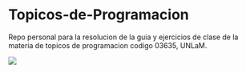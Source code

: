 # Topicos-de-Programacion

Repo personal para la resolucion de la guia y ejercicios de clase de la materia de topicos de programacion codigo 03635, UNLaM.



![](https://cdn.discordapp.com/attachments/673346179152609280/1118335651448893520/image.png)
